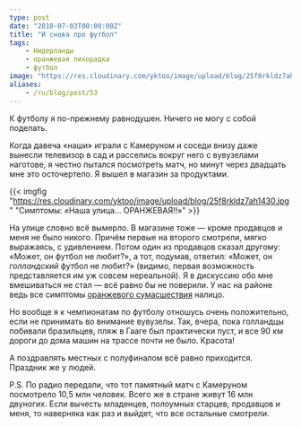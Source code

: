 ```yaml
---
type: post
date: "2010-07-03T00:00:00Z"
title: "И снова про футбол"
tags:
    - Нидерланды
    - оранжевая лихорадка
    - футбол
image: "https://res.cloudinary.com/yktoo/image/upload/blog/25f8rkldz7ah1430.jpg"
aliases:
    - /ru/blog/post/53
---
```


К футболу я по-прежнему равнодушен. Ничего не могу с собой поделать.

Когда давеча «наши» играли с Камеруном и соседи внизу даже вынесли телевизор в сад и расселись вокруг него с вувузелами наготове, я честно пытался посмотреть матч, но минут через двадцать мне это осточертело. Я вышел в магазин за продуктами.

<!--more-->

{{< imgfig "https://res.cloudinary.com/yktoo/image/upload/blog/25f8rkldz7ah1430.jpg" "Симптомы: «Наша улица… ОРАНЖЕВАЯ!!»" >}}

На улице словно всё вымерло. В магазине тоже — кроме продавцов и меня не было никого. Причём первые на второго смотрели, мягко выражаясь, с удивлением. Потом один из продавцов сказал другому: «Может, он футбол не любит?», а тот, подумав, ответил: «Может, он *голландский* футбол не любит?» (видимо, первая возможность представляется им уж совсем нереальной). Я в дискуссию обо мне вмешиваться не стал — всё равно бы не поверили. У нас на районе ведь все симптомы [оранжевого сумасшествия](0052) налицо.

Но вообще я к чемпионатам по футболу отношусь очень положительно, если не принимать во внимание вувузелы. Так, вчера, пока голландцы побивали бразильцев, пляж в Гааге был практически пуст, и все 90 км дороги до дома машин на трассе почти не было. Красота!

А поздравлять местных с полуфиналом всё равно приходится. Праздник же у людей.

P.S. По радио передали, что тот памятный матч с Камеруном посмотрело 10,5 млн человек. Всего же в стране живут 16 млн двуногих. Если вычесть младенцев, полоумных старцев, продавцов и меня, то наверняка как раз и выйдет, что все остальные смотрели.
